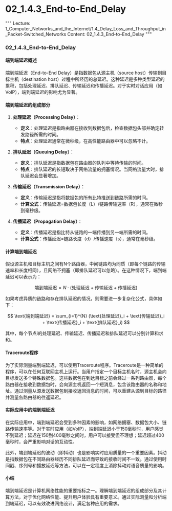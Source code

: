 # 02_1.4.3_End-to-End_Delay

"""
Lecture: 1_Computer_Networks_and_the_Internet/1.4_Delay_Loss_and_Throughput_in_Packet-Switched_Networks
Content: 02_1.4.3_End-to-End_Delay
"""

### 02_1.4.3_End-to-End_Delay

#### 端到端延迟概述

端到端延迟（End-to-End Delay）是指数据包从源主机（source host）传输到目标主机（destination host）过程中所经历的总延迟。这种延迟是多种类型延迟的累积，包括处理延迟、排队延迟、传输延迟和传播延迟。对于实时对话应用（如VoIP），端到端延迟的影响尤为显著。

#### 端到端延迟的组成部分

1. **处理延迟（Processing Delay）**：
    - **定义**：处理延迟是指路由器在接收到数据包后，检查数据包头部并确定转发路径所需的时间。
    - **特点**：处理延迟通常在微秒级，在高性能路由器中可以忽略不计。

2. **排队延迟（Queuing Delay）**：
    - **定义**：排队延迟是指数据包在路由器的队列中等待传输的时间。
    - **特点**：排队延迟的长短取决于网络流量的拥塞情况。当网络流量大时，排队延迟会显著增加。

3. **传输延迟（Transmission Delay）**：
    - **定义**：传输延迟是指将数据包的所有比特推送到链路所需的时间。
    - **计算公式**：传输延迟=数据包长度（L）/链路传输速率（R），通常在微秒到毫秒级。

4. **传播延迟（Propagation Delay）**：
    - **定义**：传播延迟是指比特从链路的一端传播到另一端所需的时间。
    - **计算公式**：传播延迟=链路长度（d）/传播速度（s），通常在毫秒级。

#### 计算端到端延迟

假设源主机和目标主机之间有N个路由器，中间链路均为同质（即每个链路的传输速率和长度相同），且网络不拥塞（即排队延迟可以忽略）。在这种情况下，端到端延迟可以表示为：

$$ \text{端到端延迟} = N \cdot (\text{处理延迟} + \text{传输延迟} + \text{传播延迟}) $$

如果考虑异质的链路和存在排队延迟的情况，则需要进一步复杂化公式，具体如下：

$$ \text{端到端延迟} = \sum_{i=1}^{N} (\text{处理延迟}_i + \text{传输延迟}_i + \text{传播延迟}_i + \text{排队延迟}_i) $$

其中，每个节点i的处理延迟、传输延迟、传播延迟和排队延迟可以分别计算和求和。

#### Traceroute程序

为了实际测量端到端延迟，可以使用Traceroute程序。Traceroute是一种简单的程序，可以在任何互联网主机上运行。当用户指定一个目标主机名时，源主机会向目标发送多个特殊数据包。这些数据包在到达目标之前会经过一系列路由器，每个路由器在接收到数据包时，会向源主机返回一个短消息，包含该路由器的名称和地址。通过测量从源发送数据包到接收返回消息的时间，可以重建从源到目标的路径并测量各路由器的往返延迟。

#### 实际应用中的端到端延迟

在实际应用中，端到端延迟会受到多种因素的影响，如网络拥塞、数据包大小、链路传输速率等。对于实时应用（如VoIP），端到端延迟小于150毫秒时，用户感觉不到延迟；延迟在150到400毫秒之间时，用户可以接受但不理想；延迟超过400毫秒时，会严重影响对话的互动性。

此外，端到端延迟的波动（即抖动）也是影响实时应用质量的一个重要因素。抖动是指数据包在不同路由器经历不同排队延迟而导致的接收时间不一致。通过使用时间戳、序列号和播放延迟等方法，可以在一定程度上消除抖动对语音质量的影响。

#### 小结

端到端延迟是计算机网络性能的重要指标之一。理解端到端延迟的组成部分及其计算方法，对于优化网络性能、提升用户体验具有重要意义。通过实际测量和分析端到端延迟，可以有效改进网络设计，满足各种应用的需求。